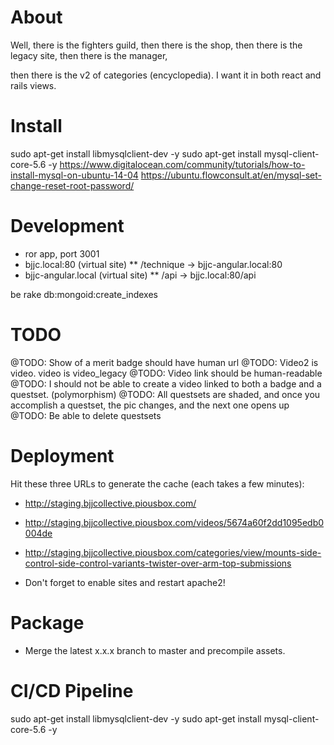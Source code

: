 
About
=====

Well, there is the fighters guild,
then there is the shop,
then there is the legacy site,
then there is the manager,

then there is the v2 of categories (encyclopedia). 
I want it in both react and rails views.

Install
=======
 sudo apt-get install libmysqlclient-dev -y
 sudo apt-get install mysql-client-core-5.6 -y
 https://www.digitalocean.com/community/tutorials/how-to-install-mysql-on-ubuntu-14-04
 https://ubuntu.flowconsult.at/en/mysql-set-change-reset-root-password/

Development
===========
* ror app, port 3001
* bjjc.local:80 (virtual site)
** /technique -> bjjc-angular.local:80
* bjjc-angular.local (virtual site)
** /api -> bjjc.local:80/api

 be rake db:mongoid:create_indexes

TODO
====
@TODO: Show of a merit badge should have human url
@TODO: Video2 is video. video is video_legacy
@TODO: Video link should be human-readable
@TODO: I should not be able to create a video linked to both a badge and a questset. (polymorphism)
@TODO: All questsets are shaded, and once you accomplish a questset, the pic changes, and the next one opens up
@TODO: Be able to delete questsets

Deployment
==========

Hit these three URLs to generate the cache (each takes a few minutes):
* http://staging.bjjcollective.piousbox.com/
* http://staging.bjjcollective.piousbox.com/videos/5674a60f2dd1095edb0004de
* http://staging.bjjcollective.piousbox.com/categories/view/mounts-side-control-side-control-variants-twister-over-arm-top-submissions

* Don't forget to enable sites and restart apache2!



Package
=======
* Merge the latest x.x.x branch to master and precompile assets.


CI/CD Pipeline
==============

 sudo apt-get install libmysqlclient-dev -y
 sudo apt-get install mysql-client-core-5.6 -y


